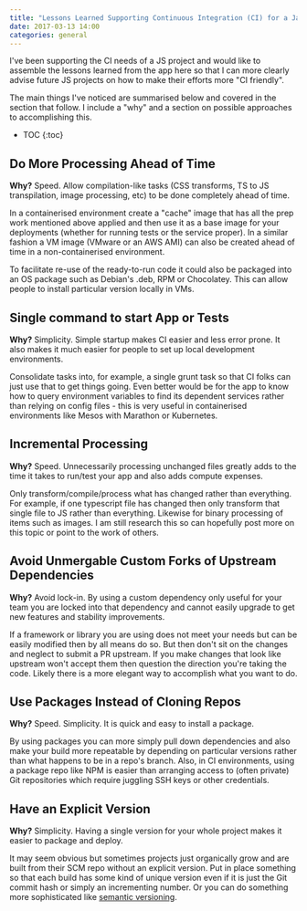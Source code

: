```yaml
---
title: "Lessons Learned Supporting Continuous Integration (CI) for a Javascript Project"
date: 2017-03-13 14:00
categories: general
---
```


I've been supporting the CI needs of a JS project and would like to assemble the
lessons learned from the app here so that I can more clearly advise future JS
projects on how to make their efforts more "CI friendly". 

The main things I've noticed are summarised below and covered in the section
that follow. I include a "why" and a section on possible approaches to
accomplishing this.

* TOC
{:toc}

## Do More Processing Ahead of Time

**Why?** Speed.  Allow compilation-like tasks \(CSS transforms, TS to JS
transpilation, image processing, etc\)
to be done completely ahead of time.

In a containerised environment create a "cache" image that has all the prep work
mentioned above applied and then use it as a base image for your deployments
(whether for running tests or the service proper). In a similar fashion a VM
image (VMware or an AWS AMI) can also be created ahead of time in a
non-containerised environment.

To facilitate re-use of the ready-to-run code it could also be packaged into an
OS package such as Debian's .deb, RPM or Chocolatey. This can allow people to
install particular version locally in VMs.

## Single command to start App or Tests

**Why?** Simplicity. Simple startup makes CI easier and less error prone. It
also makes it much easier for people to set up local development environments.

Consolidate tasks into, for example, a single grunt task so that CI folks can
just use that to get things going. Even better would be for the app to know how
to query environment variables to find its dependent services rather than
relying on config files - this is very useful in containerised environments like
Mesos with Marathon or Kubernetes.

## Incremental Processing

**Why?** Speed. Unnecessarily processing unchanged files greatly adds to the
time it takes to run/test your app and also adds compute expenses.

Only transform/compile/process what has changed rather than everything. For
example, if one typescript file has changed then only transform that single file
to JS rather than everything. Likewise for binary processing of items such as
images. I am still research this so can hopefully post more on this topic or
point to the work of others.

## Avoid Unmergable Custom Forks of Upstream Dependencies

**Why?** Avoid lock-in. By using a custom dependency only useful for your team
you are locked into that dependency and cannot easily upgrade to get new
features and stability improvements.

If a framework or library you are using does not meet your needs but can be
easily modified then by all means do so. But then don't sit on the changes and
neglect to submit a PR upstream. If you make changes that look like upstream
won't accept them then question the direction you're taking the code. Likely
there is a more elegant way to accomplish what you want to do.

## Use Packages Instead of Cloning Repos

**Why?** Speed. Simplicity. It is quick and easy to install a package.

By using packages you can more simply pull down dependencies and also
make your build more repeatable by depending on particular versions rather than
what happens to be in a repo's branch. Also, in CI environments, using a package
repo like NPM is easier than arranging access to (often private) Git
repositories which require juggling SSH keys or other credentials.

## Have an Explicit Version

**Why?** Simplicity. Having a single version for your whole project makes it
easier to package and deploy.

It may seem obvious but sometimes projects just organically grow and are built
from their SCM repo without an explicit version. Put in place something so that
each build has some kind of unique version even if it is just the Git commit
hash or simply an incrementing number. Or you can do something more
sophisticated like [semantic versioning](http://www.semver.org).
